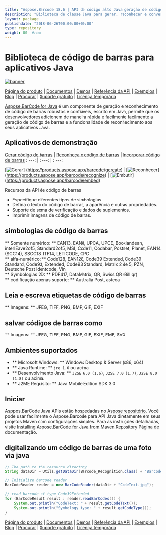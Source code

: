 ```yaml
---
title: "Aspose.Barcode 18.6 | API de código alto Java geração de código de barras" 
description: "Biblioteca de classe Java para gerar, reconhecer e converter códigos de barras. Suporta simbologias numéricas, alfa-numéricas e 2D de código de barras. Personalize códigos de barras no seu aplicativo Java." 
layout: package
publishdate: "2018-06-26T00:00:00+00:00"
type: repository
weight: 00	#rem
---
```


# Biblioteca de código de barras para aplicativos Java
[![banner](../aspose_barcode-for-java-banner.png)](./)

[Página do produto](https://products.aspose.com/barcode/java) | [Documentos](https://docs.aspose.com/barcode/java/) | [Demos](https://products.aspose.app/barcode/family) | [Referência da API](https://apireference.aspose.com/barcode/java) | [Exemplos](https://github.com/aspose-barcode/Aspose.BarCode-for-Java) | [Blog](https://blog.aspose.com/category/barcode/) | [Procurar](https://search.aspose.com/) | [Suporte gratuito](https://forum.aspose.com/c/barcode) | [Licença temporária](https://purchase.aspose.com/temporary-license)

[Aspose.BarCode for Java](https://products.aspose.com/barcode/java) é um componente de geração e reconhecimento de código de barras robustos e confiáveis, escrito em Java, permite que os desenvolvedores adicionem de maneira rápida e facilmente facilmente a geração de código de barras e a funcionalidade de reconhecimento aos seus aplicativos Java.

## Aplicativos de demonstração

[Gerar código de barras](https://products.aspose.app/barcode/generate) | [Reconheça o código de barras](https://products.aspose.app/barcode/recognize) | [Incorporar código de barras](https://products.aspose.app/barcode/embed)
: ---: | : ---: | : ---:

[![Gerar](https://products.aspose.app/barcode/generate/img/aspose_generate-app-48.png)] (https://products.aspose.app/barcode/gereate) | [![Reconhecer](https://products.aspose.app/barcode/recognize/img/aspose_recognize-app-48.png)] (https://products.aspose.app/barcode/recognize) | [![Embutir](https://products.aspose.app/barcode/embed/img/aspose_embed-app-48.png)] (https://products.aspose.app/barcode/embed)

Recursos da API de código de barras
- Especifique diferentes tipos de simbologias.
- Defina o texto do código de barras, a aparência e outras propriedades.
- Suporte de soma de verificação e dados de suplementos.
- Imprimir imagens de código de barras.

## simbologias de código de barras
** Somente numérico: ** EAN13, EAN8, UPCA, UPCE, Booklandean, interlEave2of5, Standard2of5, MSI, Code11, Codabar, Postnet, Planet, EAN14 (SCC14), SSCC18, ITF14, LETICODE, OPC \
** alfa-numérico: ** Code128, EAN128, Code39 Extended, Code39 Standard, Code93, Extended, Code93 Standard, Matrix 2 de 5, PZN, Deutsche Post Identcode, Vin \
** Symbologias 2D: ** PDF417, DataMatrix, QR, Swiss QR (Bill qr) \
** codificação apenas suporte: ** Australia Post, asteca

## Leia e escreva etiquetas de código de barras
** Imagens: ** JPEG, TIFF, PNG, BMP, GIF, EXIF

## salvar códigos de barras como
** Imagens: ** JPEG, TIFF, PNG, BMP, GIF, EXIF, EMF, SVG

## Ambientes suportados
- ** Microsoft Windows: ** Windows Desktop & Server (x86, x64)
- ** Java Runtime: ** `jre 1.6` ou acima
- ** Desenvolvimento Java: ** `J2SE 6.0 (1.6)`, `J2SE 7.0 (1.7)`, `J2SE 8.0 (1.8)` ou acima.
- ** J2ME Requisito: ** Java Mobile Edition SDK 3.0

## Iniciar

Asppos.BarCode Java APIs estão hospedadas no [Aspose repositório](https://repository.aspose.com/barcode/). Você pode usar facilmente o Aspose.Barcode para API Java diretamente em seus projetos Maven com configurações simples. Para as instruções detalhadas, visite [Installing Aspose.BarCode for Java from Maven Repository](https://docs.aspose.com/barcode/java/installation/) Página de documentação.

## digitalizando um código de barras de uma foto via java

```java
// The path to the resource directory.
String dataDir = Utils.getDataDir(Barcode_Recognition.class) + "BarcodeReader/basic_features/";

// Initialize barcode reader
BarCodeReader reader = new BarCodeReader(dataDir + "CodeText.jpg");

// read barcode of type Code39Extended
for (BarCodeResult result : reader.readBarCodes()) {
    System.out.println("CodeText: " + result.getCodeText());
    System.out.println("Symbology type: " + result.getCodeType());
}
```

[Página do produto](https://products.aspose.com/barcode/java) | [Documentos](https://docs.aspose.com/barcode/java/) | [Demos](https://products.aspose.app/barcode/family) | [Referência da API](https://apireference.aspose.com/barcode/java) | [Exemplos](https://github.com/aspose-barcode/Aspose.BarCode-for-Java) | [Blog](https://blog.aspose.com/category/barcode/) | [Procurar](https://search.aspose.com/) | [Suporte gratuito](https://forum.aspose.com/c/barcode) | [Licença temporária](https://purchase.aspose.com/temporary-license)
